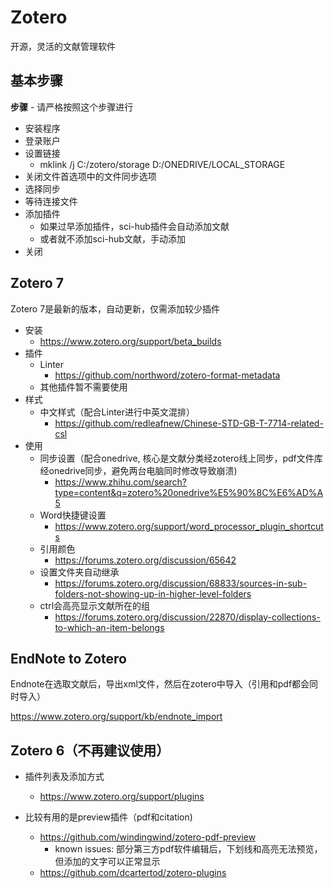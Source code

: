 # Zotero 

开源，灵活的文献管理软件

## 基本步骤

**步骤** - 请严格按照这个步骤进行

* 安装程序
* 登录账户
* 设置链接
  * mklink /j C:/zotero/storage D:/ONEDRIVE/LOCAL_STORAGE
* 关闭文件首选项中的文件同步选项
* 选择同步
* 等待连接文件
* 添加插件
  * 如果过早添加插件，sci-hub插件会自动添加文献
  * 或者就不添加sci-hub文献，手动添加
* 关闭


## Zotero 7

Zotero 7是最新的版本，自动更新，仅需添加较少插件

* 安装
  * https://www.zotero.org/support/beta_builds
* 插件
  * Linter
    * https://github.com/northword/zotero-format-metadata
  * 其他插件暂不需要使用
* 样式
  * 中文样式（配合Linter进行中英文混排）
    * https://github.com/redleafnew/Chinese-STD-GB-T-7714-related-csl
* 使用
  * 同步设置（配合onedrive, 核心是文献分类经zotero线上同步，pdf文件库经onedrive同步，避免两台电脑同时修改导致崩溃)
    - https://www.zhihu.com/search?type=content&q=zotero%20onedrive%E5%90%8C%E6%AD%A5
  * Word快捷键设置
    - https://www.zotero.org/support/word_processor_plugin_shortcuts
  * 引用颜色
    - https://forums.zotero.org/discussion/65642
  * 设置文件夹自动继承
    - https://forums.zotero.org/discussion/68833/sources-in-sub-folders-not-showing-up-in-higher-level-folders
  * ctrl会高亮显示文献所在的组
    - https://forums.zotero.org/discussion/22870/display-collections-to-which-an-item-belongs


## EndNote to Zotero

Endnote在选取文献后，导出xml文件，然后在zotero中导入（引用和pdf都会同时导入）

https://www.zotero.org/support/kb/endnote_import


## Zotero 6（不再建议使用）

* 插件列表及添加方式
  * https://www.zotero.org/support/plugins


* 比较有用的是preview插件（pdf和citation)
  * https://github.com/windingwind/zotero-pdf-preview
    * known issues: 部分第三方pdf软件编辑后，下划线和高亮无法预览，但添加的文字可以正常显示
  * https://github.com/dcartertod/zotero-plugins


